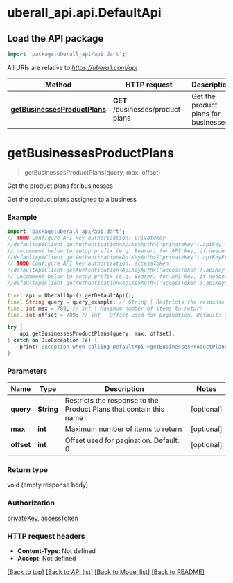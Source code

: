 # uberall_api.api.DefaultApi

## Load the API package
```dart
import 'package:uberall_api/api.dart';
```

All URIs are relative to *https://uberall.com/api*

Method | HTTP request | Description
------------- | ------------- | -------------
[**getBusinessesProductPlans**](DefaultApi.md#getbusinessesproductplans) | **GET** /businesses/product-plans | Get the product plans for businesses


# **getBusinessesProductPlans**
> getBusinessesProductPlans(query, max, offset)

Get the product plans for businesses

Get the product plans assigned to a business

### Example
```dart
import 'package:uberall_api/api.dart';
// TODO Configure API key authorization: privateKey
//defaultApiClient.getAuthentication<ApiKeyAuth>('privateKey').apiKey = 'YOUR_API_KEY';
// uncomment below to setup prefix (e.g. Bearer) for API key, if needed
//defaultApiClient.getAuthentication<ApiKeyAuth>('privateKey').apiKeyPrefix = 'Bearer';
// TODO Configure API key authorization: accessToken
//defaultApiClient.getAuthentication<ApiKeyAuth>('accessToken').apiKey = 'YOUR_API_KEY';
// uncomment below to setup prefix (e.g. Bearer) for API key, if needed
//defaultApiClient.getAuthentication<ApiKeyAuth>('accessToken').apiKeyPrefix = 'Bearer';

final api = UberallApi().getDefaultApi();
final String query = query_example; // String | Restricts the response to the Product Plans that contain this name
final int max = 789; // int | Maximum number of items to return
final int offset = 789; // int | Offset used for pagination. Default: 0

try {
    api.getBusinessesProductPlans(query, max, offset);
} catch on DioException (e) {
    print('Exception when calling DefaultApi->getBusinessesProductPlans: $e\n');
}
```

### Parameters

Name | Type | Description  | Notes
------------- | ------------- | ------------- | -------------
 **query** | **String**| Restricts the response to the Product Plans that contain this name | [optional] 
 **max** | **int**| Maximum number of items to return | [optional] 
 **offset** | **int**| Offset used for pagination. Default: 0 | [optional] 

### Return type

void (empty response body)

### Authorization

[privateKey](../README.md#privateKey), [accessToken](../README.md#accessToken)

### HTTP request headers

 - **Content-Type**: Not defined
 - **Accept**: Not defined

[[Back to top]](#) [[Back to API list]](../README.md#documentation-for-api-endpoints) [[Back to Model list]](../README.md#documentation-for-models) [[Back to README]](../README.md)

